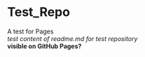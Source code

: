 # Test_Repo
A test for Pages\
*test content of readme.md for test repository*\
**visible on GitHub Pages?**
